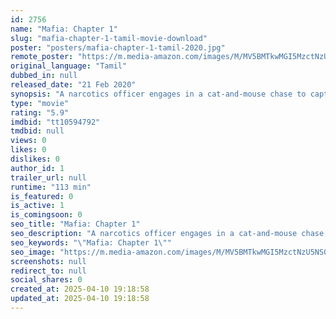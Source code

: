 ```yaml
---
id: 2756
name: "Mafia: Chapter 1"
slug: "mafia-chapter-1-tamil-movie-download"
poster: "posters/mafia-chapter-1-tamil-2020.jpg"
remote_poster: "https://m.media-amazon.com/images/M/MV5BMTkwMGI5MzctNzU5NS00MzJiLTliYTgtNWQxN2FmOTkwNTVkXkEyXkFqcGdeQXVyODIwMDI1NjM@._V1_SX300.jpg"
original_language: "Tamil"
dubbed_in: null
released_date: "21 Feb 2020"
synopsis: "A narcotics officer engages in a cat-and-mouse chase to capture a powerful criminal kingpin not knowing that it could have a connection to the truth in his past."
type: "movie"
rating: "5.9"
imdbid: "tt10594792"
tmdbid: null
views: 0
likes: 0
dislikes: 0
author_id: 1
trailer_url: null
runtime: "113 min"
is_featured: 0
is_active: 1
is_comingsoon: 0
seo_title: "Mafia: Chapter 1"
seo_description: "A narcotics officer engages in a cat-and-mouse chase to capture a powerful criminal kingpin not knowing that it could have a connection to the truth in his past."
seo_keywords: "\"Mafia: Chapter 1\""
seo_image: "https://m.media-amazon.com/images/M/MV5BMTkwMGI5MzctNzU5NS00MzJiLTliYTgtNWQxN2FmOTkwNTVkXkEyXkFqcGdeQXVyODIwMDI1NjM@._V1_SX300.jpg"
screenshots: null
redirect_to: null
social_shares: 0
created_at: 2025-04-10 19:18:58
updated_at: 2025-04-10 19:18:58
---
```


